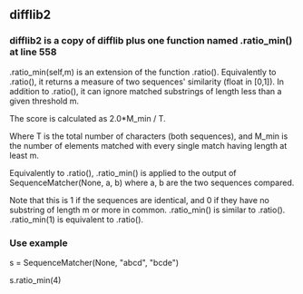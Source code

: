 ## difflib2
### difflib2 is a copy of difflib plus one function named .ratio_min() at line 558

.ratio_min(self,m) is an extension of the function .ratio(). Equivalently to .ratio(), it returns a measure of two sequences' similarity (float in [0,1]).
In addition to .ratio(), it can ignore matched substrings of length less than a given threshold m. 

The score is calculated as 2.0*M_min / T.

Where T is the total number of characters (both sequences), and
M_min is the number of elements matched with every single match having length at least m. 

Equivalently to .ratio(), .ratio_min() is applied to the output of SequenceMatcher(None, a, b) where a, b are the two sequences compared.

Note that this is 1 if the sequences are identical, and 0 if
they have no substring of length m or more in common.
.ratio_min() is similar to .ratio(). 
.ratio_min(1) is equivalent to .ratio().

### Use example

s = SequenceMatcher(None, "abcd", "bcde")

s.ratio_min(4)

        
